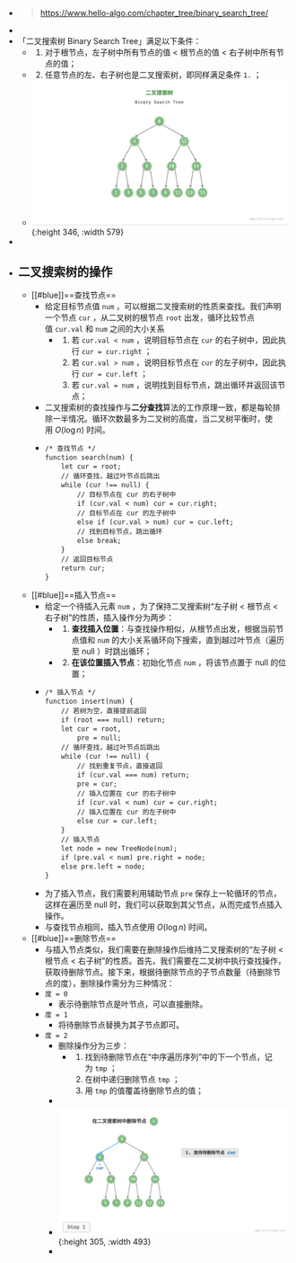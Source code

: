 - > https://www.hello-algo.com/chapter_tree/binary_search_tree/
-
- 「二叉搜索树 Binary Search Tree」满足以下条件：
	- 1. 对于根节点，左子树中所有节点的值 < 根节点的值 < 右子树中所有节点的值；
	- 2. 任意节点的左、右子树也是二叉搜索树，即同样满足条件 `1.` ；
	- ![image.png](../assets/image_1685515100036_0.png){:height 346, :width 579}
-
- ## 二叉搜索树的操作
	- [[#blue]]==查找节点==
		- 给定目标节点值 `num` ，可以根据二叉搜索树的性质来查找。我们声明一个节点 `cur` ，从二叉树的根节点 `root` 出发，循环比较节点值 `cur.val` 和 `num` 之间的大小关系
			- 1. 若 `cur.val < num` ，说明目标节点在 `cur` 的右子树中，因此执行 `cur = cur.right` ；
			  2. 若 `cur.val > num` ，说明目标节点在 `cur` 的左子树中，因此执行 `cur = cur.left` ；
			  3. 若 `cur.val = num` ，说明找到目标节点，跳出循环并返回该节点；
		- 二叉搜索树的查找操作与**二分查找**算法的工作原理一致，都是每轮排除一半情况。循环次数最多为二叉树的高度，当二叉树平衡时，使用 $O(\log{n}$) 时间。
		- ```
		  /* 查找节点 */
		  function search(num) {
		      let cur = root;
		      // 循环查找，越过叶节点后跳出
		      while (cur !== null) {
		          // 目标节点在 cur 的右子树中
		          if (cur.val < num) cur = cur.right;
		          // 目标节点在 cur 的左子树中
		          else if (cur.val > num) cur = cur.left;
		          // 找到目标节点，跳出循环
		          else break;
		      }
		      // 返回目标节点
		      return cur;
		  }
		  ```
	- [[#blue]]==插入节点==
		- 给定一个待插入元素 `num` ，为了保持二叉搜索树“左子树 < 根节点 < 右子树”的性质，插入操作分为两步：
			- 1. **查找插入位置**：与查找操作相似，从根节点出发，根据当前节点值和 `num` 的大小关系循环向下搜索，直到越过叶节点（遍历至 null ）时跳出循环；
			- 2. **在该位置插入节点**：初始化节点 `num` ，将该节点置于 null 的位置；
		- ```
		  /* 插入节点 */
		  function insert(num) {
		      // 若树为空，直接提前返回
		      if (root === null) return;
		      let cur = root,
		          pre = null;
		      // 循环查找，越过叶节点后跳出
		      while (cur !== null) {
		          // 找到重复节点，直接返回
		          if (cur.val === num) return;
		          pre = cur;
		          // 插入位置在 cur 的右子树中
		          if (cur.val < num) cur = cur.right;
		          // 插入位置在 cur 的左子树中
		          else cur = cur.left;
		      }
		      // 插入节点
		      let node = new TreeNode(num);
		      if (pre.val < num) pre.right = node;
		      else pre.left = node;
		  }
		  ```
		- 为了插入节点，我们需要利用辅助节点 `pre` 保存上一轮循环的节点，这样在遍历至 null 时，我们可以获取到其父节点，从而完成节点插入操作。
		- 与查找节点相同，插入节点使用 $O(\log{n})$ 时间。
	- [[#blue]]==删除节点==
		- 与插入节点类似，我们需要在删除操作后维持二叉搜索树的“左子树 < 根节点 < 右子树”的性质。首先，我们需要在二叉树中执行查找操作，获取待删除节点。接下来，根据待删除节点的子节点数量（待删除节点的度），删除操作需分为三种情况：
		- `度 = 0`
			- 表示待删除节点是叶节点，可以直接删除。
		- `度 = 1`
			- 将待删除节点替换为其子节点即可。
		- `度 = 2`
			- 删除操作分为三步：
				- 1. 找到待删除节点在“中序遍历序列”中的下一个节点，记为 `tmp` ；
				  2. 在树中递归删除节点 `tmp` ；
				  3. 用 `tmp` 的值覆盖待删除节点的值；
			-
			- ![image.png](../assets/image_1685517680946_0.png){:height 305, :width 493}
			-